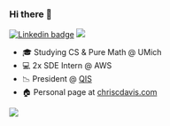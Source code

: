 ### Hi there 👋
[![Linkedin badge](https://img.shields.io/badge/LinkedIn-0077B5?style=social&logo=linkedin)](https://www.linkedin.com/in/chcdavis)
![](https://komarev.com/ghpvc/?username=chrsdavis&color=ff69b4)


- 🎓 Studying CS & Pure Math @ UMich
- 💻 2x SDE Intern @ AWS
- 📉 President @ [QIS](qisumich.com)
- 🏠 Personal page at [chriscdavis.com](chrsdavis.github.io)


![](https://github-readme-stats.vercel.app/api/top-langs/?username=chrsdavis&layout=compact&theme=highcontrast&count_private=true&langs_count=10)
<!--
![Chris' GitHub stats](https://github-readme-stats.vercel.app/api?username=chrsdavis&show_icons=true&hide_rank=true&count_private=true&theme=highcontrast)
-->


<!--
**chrsdavis/chrsdavis** is a ✨ _special_ ✨ repository because its `README.md` (this file) appears on your GitHub profile.

Here are some ideas to get you started:

- 🔭 I’m currently working on ...
- 🌱 I’m currently learning ...
- 👯 I’m looking to collaborate on ...
- 🤔 I’m looking for help with ...
- 💬 Ask me about ...
- 📫 How to reach me: ...
- 😄 Pronouns: ...
- ⚡ Fun fact: ...
-->
